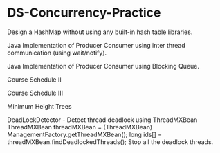 # DS-Concurrency-Practice
Design a HashMap without using any built-in hash table libraries.

Java Implementation of Producer Consumer using inter thread communication (using wait/notify).

Java Implementation of Producer Consumer using Blocking Queue.

Course Schedule II

Course Schedule III

Minimum Height Trees

DeadLockDetector - Detect thread deadlock using ThreadMXBean
ThreadMXBean threadMXBean = (ThreadMXBean) ManagementFactory.getThreadMXBean();
long ids[] = threadMXBean.findDeadlockedThreads();
Stop all the deadlock threads.
